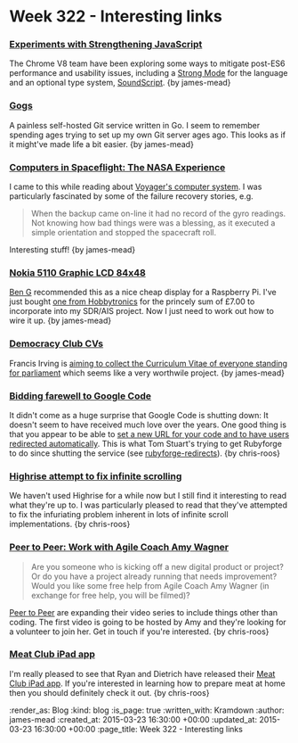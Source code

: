 Week 322 - Interesting links
============================

### [Experiments with Strengthening JavaScript](https://developers.google.com/v8/experiments)

The Chrome V8 team have been exploring some ways to mitigate post-ES6 performance and usability issues, including a [Strong Mode](https://developers.google.com/v8/experiments#strong) for the language and an optional type system, [SoundScript](https://developers.google.com/v8/experiments#sound). {by james-mead}


### [Gogs](https://try.gogs.io/)

A painless self-hosted Git service written in Go. I seem to remember spending ages trying to set up my own Git server ages ago. This looks as if it might've made life a bit easier. {by james-mead}


### [Computers in Spaceflight: The NASA Experience](http://history.nasa.gov/computers/contents.html)

I came to this while reading about [Voyager's computer system](http://history.nasa.gov/computers/Ch6-2.html). I was particularly fascinated by some of the failure recovery stories, e.g.

> When the backup came on-line it had no record of the gyro readings. Not knowing how bad things were was a blessing, as it executed a simple orientation and stopped the spacecraft roll.

Interesting stuff! {by james-mead}


### [Nokia 5110 Graphic LCD 84x48](https://www.sparkfun.com/products/10168)

[Ben G](https://twitter.com/beng) recommended this as a nice cheap display for a Raspberry Pi. I've just bought [one from Hobbytronics](http://www.hobbytronics.co.uk/lcd/nokia-5110-lcd) for the princely sum of £7.00 to incorporate into my SDR/AIS project. Now I just need to work out how to wire it up. {by james-mead}


### [Democracy Club CVs](http://cv.democracyclub.org.uk/)

Francis Irving is [aiming to collect the Curriculum Vitae of everyone standing for parliament](http://www.flourish.org/2015/03/why-im-collecting-every-mp-candidates-cv/) which seems like a very worthwile project. {by james-mead}


### [Bidding farewell to Google Code](http://google-opensource.blogspot.co.uk/2015/03/farewell-to-google-code.html)

It didn't come as a huge surprise that Google Code is shutting down: It doesn't seem to have received much love over the years. One good thing is that you appear to be able to [set a new URL for your code and to have users redirected automatically][google-code-redirect]. This is what Tom Stuart's trying to get Rubyforge to do since shutting the service (see [rubyforge-redirects][]). {by chris-roos}


### [Highrise attempt to fix infinite scrolling](http://blog.highrisehq.com/post/112136637101/snapback-cache-a-huge-improvement-to-the-speed)

We haven't used Highrise for a while now but I still find it interesting to read what they're up to. I was particularly pleased to read that they've attempted to fix the infuriating problem inherent in lots of infinite scroll implementations. {by chris-roos}


### [Peer to Peer: Work with Agile Coach Amy Wagner](http://peertopeer.io/blog/2015/work-with-agile-coach-amy-wagner/)

> Are you someone who is kicking off a new digital product or project? Or do you have a project already running that needs improvement? Would you like some free help from Agile Coach Amy Wagner (in exchange for free help, you will be filmed)?

[Peer to Peer][] are expanding their video series to include things other than coding. The first video is going to be hosted by Amy and they're looking for a volunteer to join her. Get in touch if you're interested. {by chris-roos}


### [Meat Club iPad app](https://plus.google.com/+RyanSnyderme/posts/e4AyzYHkcjW?cfem=1)

I'm really pleased to see that Ryan and Dietrich have released their [Meat Club iPad app][]. If you're interested in learning how to prepare meat at home then you should definitely check it out. {by chris-roos}


[google-code-redirect]: https://code.google.com/p/support-tools/wiki/GitHubExporterFAQ#Setting_the_%22Project_Moved%22_Flag
[Meat Club iPad app]: http://itunes.apple.com/us/app/meat-club/id967637748?ls=1
[Peer to Peer]: http://peertopeer.io/videos/
[rubyforge-redirects]: https://github.com/tomstuart/rubyforge-redirects

:render_as: Blog
:kind: blog
:is_page: true
:written_with: Kramdown
:author: james-mead
:created_at: 2015-03-23 16:30:00 +00:00
:updated_at: 2015-03-23 16:30:00 +00:00
:page_title: Week 322 - Interesting links
